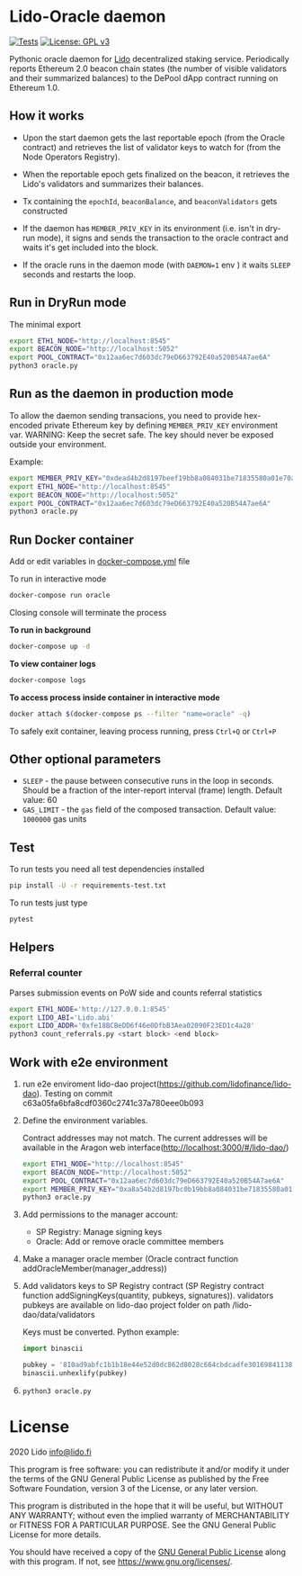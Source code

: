 # Lido-Oracle daemon

[![Tests](https://github.com/lidofinance/lido-oracle/workflows/Tests/badge.svg?branch=daemon_v2)](https://github.com/lidofinance/lido-oracle/actions)
[![License: GPL v3](https://img.shields.io/badge/License-GPLv3-blue.svg)](https://www.gnu.org/licenses/gpl-3.0)

Pythonic oracle daemon for [Lido](https://lido.fi) decentralized staking service. Periodically reports Ethereum 2.0 beacon chain states (the number of visible validators and their summarized balances) to the DePool dApp contract running on Ethereum 1.0.

## How it works

* Upon the start daemon gets the last reportable epoch (from the Oracle contract) and retrieves the list of validator keys to watch for (from the Node Operators Registry).

* When the reportable epoch gets finalized on the beacon, it retrieves the Lido's validators and summarizes their balances.

* Tx containing the `epochId`, `beaconBalance`, and `beaconValidators` gets constructed

* If the daemon has `MEMBER_PRIV_KEY` in its environment (i.e. isn't in dry-run mode), it signs and sends the transaction to the oracle contract and waits it's get included into the block.

* If the oracle runs in the daemon mode (with `DAEMON=1` env ) it waits `SLEEP` seconds and restarts the loop.

## Run in DryRun mode

The minimal export

```sh
export ETH1_NODE="http://localhost:8545"
export BEACON_NODE="http://localhost:5052"
export POOL_CONTRACT="0x12aa6ec7d603dc79eD663792E40a520B54A7ae6A"
python3 oracle.py
```

## Run as the daemon in production mode

To allow the daemon sending transacions, you need to provide hex-encoded private Ethereum key by defining `MEMBER_PRIV_KEY` environment var. WARNING: Keep the secret safe. The key should never be exposed outside your environment.

Example:

```sh
export MEMBER_PRIV_KEY="0xdead4b2d8197beef19bb8a084031be71835580a01e70a45a13babd16c9bcdead"
export ETH1_NODE="http://localhost:8545"
export BEACON_NODE="http://localhost:5052"
export POOL_CONTRACT="0x12aa6ec7d603dc79eD663792E40a520B54A7ae6A"
python3 oracle.py
```

## Run Docker container

Add or edit variables in [docker-compose.yml](docker-compose.yml) file

To run in interactive mode

```bash
docker-compose run oracle
```

Closing console will terminate the process

**To run in background**

```bash
docker-compose up -d
```

**To view container logs**

 ```bash
docker-compose logs
```

**To access process inside container in interactive mode**

```bash
docker attach $(docker-compose ps --filter "name=oracle" -q)
```

To safely exit container, leaving process running, press `Ctrl+Q` or `Ctrl+P`

## Other optional parameters

* `SLEEP` - the pause between consecutive runs in the loop in seconds. Should be a fraction of the inter-report interval (frame) length. Default value: 60
* `GAS_LIMIT` - the `gas` field of the composed transaction. Default value: `1000000` gas units

## Test

To run tests you need all test dependencies installed

```bash
pip install -U -r requirements-test.txt
```

To run tests just type

```python
pytest
```

## Helpers

### Referral counter

Parses submission events on PoW side and counts referral statistics

```sh
export ETH1_NODE='http://127.0.0.1:8545'
export LIDO_ABI='Lido.abi'
export LIDO_ADDR='0xfe18BCBeDD6f46e0DfbB3Aea02090F23ED1c4a28'
python3 count_referrals.py <start block> <end block>
```

## Work with e2e environment

1. run e2e enviroment lido-dao project(<https://github.com/lidofinance/lido-dao>). Testing on commit c63a05fa6bfa8cdf0360c2741c37a780eee0b093

2. Define the environment variables.

    Contract addresses may not match. The current addresses will be available in the Aragon web interface(<http://localhost:3000/#/lido-dao/>)

    ```bash
    export ETH1_NODE="http://localhost:8545"
    export BEACON_NODE="http://localhost:5052"
    export POOL_CONTRACT="0x12aa6ec7d603dc79eD663792E40a520B54A7ae6A"
    export MEMBER_PRIV_KEY="0xa8a54b2d8197bc0b19bb8a084031be71835580a01e70a45a13babd16c9bc1563"
    python3 oracle.py
    ```

3. Add permissions to the manager account:
    * SP Registry: Manage signing keys
    * Oracle: Add or remove oracle committee members

4. Make a manager oracle member (Oracle contract function addOracleMember(manager_address))
5. Add validators keys to SP Registry contract (SP Registry contract function addSigningKeys(quantity, pubkeys, signatures)).
    validators pubkeys are available on lido-dao project folder on path  /lido-dao/data/validators

    Keys must be converted. Python example:

    ```python
    import binascii

    pubkey = '810ad9abfc1b1b18e44e52d0dc862d8028c664cbdcadfe301698411386b77b2b1d120c45f688f0d67703286d9dd92910'
    binascii.unhexlify(pubkey)
    ```

6. ```python3 oracle.py```

# License

2020 Lido <info@lido.fi>

This program is free software: you can redistribute it and/or modify
it under the terms of the GNU General Public License as published by
the Free Software Foundation, version 3 of the License, or any later version.

This program is distributed in the hope that it will be useful,
but WITHOUT ANY WARRANTY; without even the implied warranty of
MERCHANTABILITY or FITNESS FOR A PARTICULAR PURPOSE.  See the
GNU General Public License for more details.

You should have received a copy of the [GNU General Public License](LICENSE)
along with this program. If not, see <https://www.gnu.org/licenses/>.
